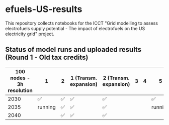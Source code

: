 # efuels-US-results

This repository collects notebooks for the ICCT "Grid modelling to assess electrofuels supply potential - The impact of electrofuels on the US electricity grid" project.

## Status of model runs and uploaded results (Round 1 - Old tax credits)

| 100 nodes - 3h resolution | 1      | 2       | 1 (Transm. expansion)  | 2 (Transm. expansion)  | 3 | 4 | 5        | 6   | 7 | 8 | 9 | 10      | 10 (Transm. expansion) |
|---------------------------|--------|---------|------------------------|------------------------|---|---|----------|-----|---|---|---|---------|------------------------|
| 2030                      | ✅     | ✅      | ✅                     | ✅                    |   |   | ✅       | ✅  |   |   |   | ✅      | ✅                     |
| 2035                      | running| ✅      | ✅                     | ✅                     |   |   | running  | ✅  |   |   |   | running | ✅                     |
| 2040                      |        | ✅      | ✅                     | ✅                     |   |   |          | ✅  |   |   |   |         | ✅                     |

